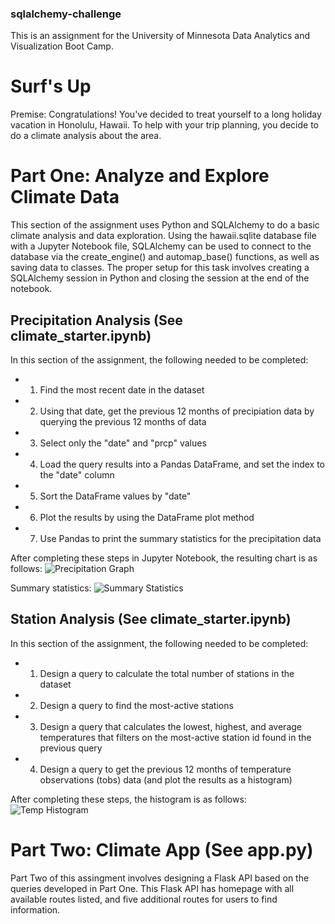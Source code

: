 ### sqlalchemy-challenge
This is an assignment for the University of Minnesota Data Analytics and Visualization Boot Camp.


# Surf's Up

Premise: Congratulations! You've decided to treat yourself to a long holiday vacation in Honolulu, Hawaii. To help with your trip planning, you decide to do a climate analysis about the area.

# Part One: Analyze and Explore Climate Data

This section of the assignment uses Python and SQLAlchemy to do a basic climate analysis and data exploration. Using the hawaii.sqlite database file with a Jupyter Notebook file, SQLAlchemy can be used to connect to the database via the create_engine() and automap_base() functions, as well as saving data to classes. The proper setup for this task involves creating a SQLAlchemy session in Python and closing the session at the end of the notebook.

## Precipitation Analysis (See climate_starter.ipynb)

In this section of the assignment, the following needed to be completed:
- 1) Find the most recent date in the dataset
- 2) Using that date, get the previous 12 months of precipiation data by querying the previous 12 months of data
- 3) Select only the "date" and "prcp" values
- 4) Load the query results into a Pandas DataFrame, and set the index to the "date" column
- 5) Sort the DataFrame values by "date"
- 6) Plot the results by using the DataFrame plot method
- 7) Use Pandas to print the summary statistics for the precipitation data

After completing these steps in Jupyter Notebook, the resulting chart is as follows:
![Precipitation Graph](Exports/precipitation_chart.png)

Summary statistics:
![Summary Statistics](Resources/summary_statistics.png)

## Station Analysis (See climate_starter.ipynb)

In this section of the assignment, the following needed to be completed:
- 1) Design a query to calculate the total number of stations in the dataset
- 2) Design a query to find the most-active stations
- 3) Design a query that calculates the lowest, highest, and average temperatures that filters on the most-active station id found in the previous query
- 4) Design a query to get the previous 12 months of temperature observations (tobs) data (and plot the results as a histogram)

After completing these steps, the histogram is as follows:
![Temp Histogram](Exports/temperature_hist.png)

# Part Two: Climate App (See app.py)

Part Two of this assingment involves designing a Flask API based on the queries developed in Part One. This Flask API has homepage with all available routes listed, and five additional routes for users to find information. 